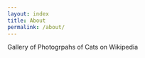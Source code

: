 ```yaml
---
layout: index
title: About
permalink: /about/
---
```


Gallery of Photogrpahs of Cats on Wikipedia